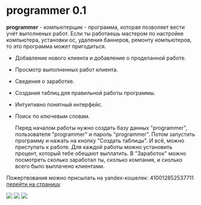 # programmer 0.1

**programmer** - компьютерщик - программа, которая позволяет вести учёт выполненых работ. Если ты работаешь мастером по настройке компьютера, установки ос, удаления баннеров, ремонту компьютеров, то это программа может пригодиться.<br>
* Добавление нового клиента и добавление о проделанной работе.
* Просмотр выполненных работ клиента.
* Сведения о заработке.
* Создания таблиц для правильной работы программы.
* Интуитивно понятный интерфейс.
* Поиск по ключевым словам.

	Перед началом работы нужно создать базу данных "programmer", пользователя "programmer" и пароль "programmer".
Потом запустить программу и нажать на кнопку "Создать таблицы". И всё, можно приступать к работе. Для каждой работы можно установить процент,
который тебе обещают выплатить. В "Заработок" можно посмотреть сколько заработал ты, сколько компания, и сколько всего было выплачено клиентами.


Пожертвования можно присылать на yandex-кошелек: 410012852537711 [перейти на страницу](https://money.yandex.ru/to/410012852537711)

![](http://s1.uploadpics.ru/images/b1UcMo93fm.png)
![](http://s1.uploadpics.ru/images/b1vxajo2M7.png)
![](http://s1.uploadpics.ru/images/b1Gg0io2Mm.png)
